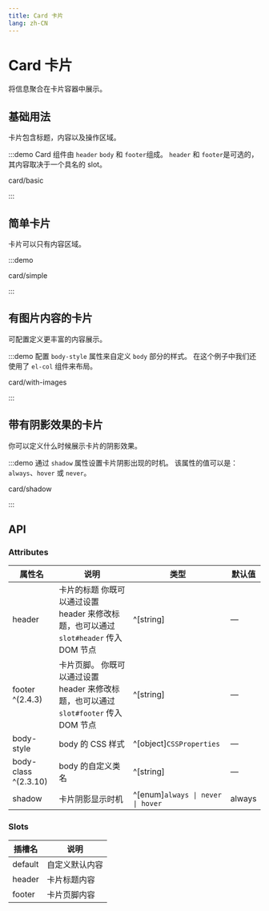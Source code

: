 ```yaml
---
title: Card 卡片
lang: zh-CN
---
```


# Card 卡片

将信息聚合在卡片容器中展示。

## 基础用法

卡片包含标题，内容以及操作区域。

:::demo Card 组件由 `header` `body` 和 `footer`组成。 `header` 和 `footer`是可选的，其内容取决于一个具名的 slot。

card/basic

:::

## 简单卡片

卡片可以只有内容区域。

:::demo

card/simple

:::

## 有图片内容的卡片

可配置定义更丰富的内容展示。

:::demo 配置 `body-style` 属性来自定义 `body` 部分的样式。 在这个例子中我们还使用了 `el-col` 组件来布局。

card/with-images

:::

## 带有阴影效果的卡片

你可以定义什么时候展示卡片的阴影效果。

:::demo 通过 `shadow` 属性设置卡片阴影出现的时机。 该属性的值可以是：`always`、`hover` 或 `never`。

card/shadow

:::

## API

### Attributes

| 属性名                  | 说明                                                        | 类型                                  | 默认值    |
| -------------------- | --------------------------------------------------------- | ----------------------------------- | ------ |
| header               | 卡片的标题 你既可以通过设置 header 来修改标题，也可以通过 `slot#header` 传入 DOM 节点 | ^[string]                           | —      |
| footer ^(2.4.3)      | 卡片页脚。 你既可以通过设置 header 来修改标题，也可以通过 `slot#footer` 传入 DOM 节点 | ^[string]                           | —      |
| body-style           | body 的 CSS 样式                                             | ^[object]`CSSProperties`            | —      |
| body-class ^(2.3.10) | body 的自定义类名                                               | ^[string]                           | —      |
| shadow               | 卡片阴影显示时机                                                  | ^[enum]`always \| never \| hover` | always |

### Slots

| 插槽名     | 说明      |
| ------- | ------- |
| default | 自定义默认内容 |
| header  | 卡片标题内容  |
| footer  | 卡片页脚内容  |
